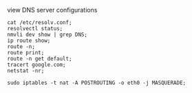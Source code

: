 view DNS server configurations

```shell
cat /etc/resolv.conf;
resolvectl status;
nmvli dev show | grep DNS;
ip route show;
route -n;
route print;
route -n get default;
tracert google.com;
netstat -nr;
```

```shell
sudo iptables -t nat -A POSTROUTING -o eth0 -j MASQUERADE;
```